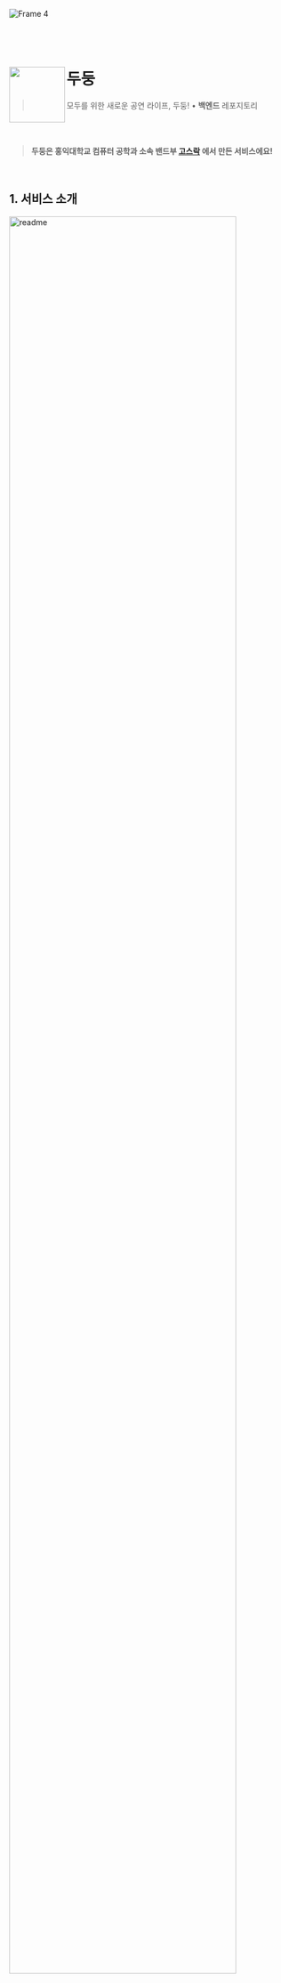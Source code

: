 
![Frame 4](https://user-images.githubusercontent.com/55226431/221772740-e9946fda-a24c-4b90-8871-4d1d8a340725.png)


<br/><br/>

# 두둥<img src="https://user-images.githubusercontent.com/55226431/221770112-27710500-f49a-4c7b-8765-8b3698566e55.png" align=left width=100>

> 모두를 위한 새로운 공연 라이프, 두둥! • <b>백엔드</b> 레포지토리

<br/><br/>


> **두둥은 홍익대학교 컴퓨터 공학과 소속 밴드부 <a href="https://github.com/Gosrock">고스락</a> 에서 만든 서비스에요!**

<br/>


## 1. 서비스 소개

<img width="90%" align=center alt="readme" src="https://user-images.githubusercontent.com/55226431/221773192-5e178d8e-93a4-4a50-821f-3dbd9c9ac759.png">

<br/><br/>

## 2. 사용 스택
<div align="left">
<div>
<img src="https://img.shields.io/badge/Spring Boot-6DB33F?style=flat-square&logo=Spring Boot&logoColor=white">
<img src="https://img.shields.io/badge/Gradle-02303A?style=flat-square&logo=Gradle&logoColor=white">
</div>

<div>
<img src="https://img.shields.io/badge/MySQL-4479A1.svg?style=flat-square&logo=MySQL&logoColor=white">
<img src="https://img.shields.io/badge/Redis-DC382D?style=flat-square&logo=Redis&logoColor=white">
</div>

<div>
<img src="https://img.shields.io/badge/Amazon AWS-232F3E?style=flat-square&logo=Amazon AWS&logoColor=white">
<img src="https://img.shields.io/badge/Docker-2496ED?style=flat-square&logo=Docker&logoColor=white">
<img src="https://img.shields.io/badge/JSON Web Tokens-000000?style=flat-square&logo=JSON Web Tokens&logoColor=white">
</div>

<div>
<img src="https://img.shields.io/badge/SonarCloud-F3702A?style=flat-square&logo=SonarCloud&logoColor=white">
<img src="https://img.shields.io/badge/Amazon CloudWatch-FF4F8B?style=flat-square&logo=Amazon CloudWatch&logoColor=white">
<img src="https://img.shields.io/badge/Slack-4A154B?style=flat-square&logo=slack&logoColor=white">
</div>

</div>

<br/>

## 3. Dudoong.com
- [Storybook](https://gosrock.github.io/Dudoong-Front) 링크 들어가니까 안뜨던데 스토리북 이거 맞는지 확인 필요
- <b>[랜딩페이지](https://dudoong.com)</b>

<div>
<img src="https://user-images.githubusercontent.com/55226431/221772278-78452025-d9df-4676-90e7-ca6d4033ed7e.gif"  width="100%" >
</div>

<br>

## 4. 프로젝트 구조
DDD와 멀티모듈 구조를 사용했습니다.

```bash
├── DuDoong-Api  
│   ├── #...
│   └── src  
│       ├── main  
│       │   ├── generated  
│       │   ├── java  
│       │   │   └── band  
│       │   │       └── gosrock  
│       │   │           └── api  
│       │   └── resources  
│       └── test  
├── DuDoong-Batch  
│   └── src  
│       └── main  
│           ├── java  
│           │   └── band  
│           │       └── gosrock  
│           │           ├── excel  
│           │           ├── job  
│           │           ├── parameter  
│           │           └── slack  
│           └── resources  
├── DuDoong-Common  
│   ├── #...
│   └── src  
│       ├── main  
│       │   ├── generated  
│       │   ├── java  
│       │   │   └── band  
│       │   │       └── gosrock  
│       │   │           └── common  
│       │   └── resources  
│       └── test  
├── DuDoong-Domain  
│   ├── #...
│   └── src  
│       ├── main  
│       │   ├── generated  
│       │   │   └── band  
│       │   │       └── gosrock  
│       │   │           └── domain  
│       │   │               ├── common  
│       │   │               └── domains  
│       │   ├── java  
│       │   │   └── band  
│       │   │       └── gosrock  
│       │   │           └── domain  
│       │   │               ├── common  
│       │   │               ├── config  
│       │   │               └── domains  
│       │   └── resources  
│       └── test  
├── DuDoong-Infrastructure  
│   ├── #...
│   └── src  
│       ├── main  
│       │   ├── generated  
│       │   ├── java  
│       │   │   └── band  
│       │   │       └── gosrock  
│       │   │           └── infrastructure  
│       │   │               ├── config  
│       │   │               └── outer 
│       │   │                   └── api  
│       └── test  
├── DuDoong-Socket  
│   ├── #...
│   └── src  
├── build  
└── gradle  
```


## 5. 참여자
<table>
    <tr align="center">
        <td><B>Lead•Backend</B></td>
        <td><B>Backend</B></td>
        <td><B>Backend</B></td>
        <td><B>Backend</B></td>
        <td><B>Backend</B></td>
    </tr>
    <tr align="center">
        <td><B>이찬진</B></td>
        <td><B>김민준</B></td>
        <td><B>김원진</B></td>
        <td><B>노경민</B></td>
        <td><B>이채린</B></td>
    </tr>
    <tr align="center">
        <td>
            <img src="https://github.com/ImNM.png?size=100">
            <br>
            <a href="https://github.com/ImNM"><I>ImNM</I></a>
        </td>
        <td>
            <img src="https://github.com/sanbonai06.png?size=100" width="100">
            <br>
            <a href="https://github.com/sanbonai06"><I>sanbonai06</I></a>
        </td>
        <td>
            <img src="https://github.com/kim-wonjin.png?size=100" width="100">
            <br>
            <a href="https://github.com/kim-wonjin"><I>kim-wonjin</I></a>
        </td>
        <td>
            <img src="https://github.com/gengminy.png?size=100" width="100">
            <br>
            <a href="https://github.com/gengminy"><I>gengminy</I></a>
        </td>
        <td>
            <img src="https://github.com/cofls6581.png?size=100" width="100">
            <br>
            <a href="https://github.com/cofls6581"><I>cofls6581</I></a>
        </td>
    </tr>
</table>